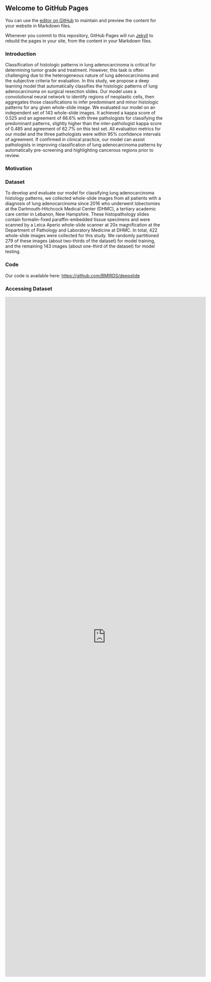 ## Welcome to GitHub Pages

You can use the [editor on GitHub](https://github.com/devanshiu/DataSharing/edit/gh-pages/index.md) to maintain and preview the content for your website in Markdown files.

Whenever you commit to this repository, GitHub Pages will run [Jekyll](https://jekyllrb.com/) to rebuild the pages in your site, from the content in your Markdown files.

### Introduction

Classification of histologic patterns in lung adenocarcinoma is critical for determining tumor grade and treatment. However, this task is often challenging due to the heterogeneous nature of lung adenocarcinoma and the subjective criteria for evaluation. In this study, we propose a deep learning model that automatically classifies the histologic patterns of lung adenocarcinoma on surgical resection slides. Our model uses a convolutional neural network to identify regions of neoplastic cells, then aggregates those classifications to infer predominant and minor histologic patterns for any given whole-slide image. We evaluated our model on an independent set of 143 whole-slide images. It achieved a kappa score of 0.525 and an agreement of 66.6% with three pathologists for classifying the predominant patterns, slightly higher than the inter-pathologist kappa score of 0.485 and agreement of 62.7% on this test set. All evaluation metrics for our model and the three pathologists were within 95% confidence intervals of agreement. If confirmed in clinical practice, our model can assist pathologists in improving classification of lung adenocarcinoma patterns by automatically pre-screening and highlighting cancerous regions prior to review. 

### Motivation


### Dataset
To develop and evaluate our model for classifying lung adenocarcinoma histology patterns, we collected whole-slide images from all patients with a diagnosis of lung adenocarcinoma since 2016 who underwent lobectomies at the Dartmouth-Hitchcock Medical Center (DHMC), a tertiary academic care center in Lebanon, New Hampshire. These histopathology slides contain formalin-fixed paraffin-embedded tissue specimens and were scanned by a Leica Aperio whole-slide scanner at 20x magnification at the Department of Pathology and Laboratory Medicine at DHMC. In total, 422 whole-slide images were collected for this study. We randomly partitioned 279 of these images (about two-thirds of the dataset) for model training, and the remaining 143 images (about one-third of the dataset) for model testing.


### Code
Our code is available here: https://github.com/BMIRDS/deepslide

### Accessing Dataset

<iframe src="https://docs.google.com/forms/d/e/1FAIpQLSfGi9_3tinNB8XV8fUhWX4YPKsl8kRcLhj66xKdOq2nXkXEiQ/viewform" width="640" height="2166" frameborder="0" marginheight="0" marginwidth="0">Loading…</iframe>
